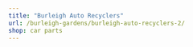 ```yaml
---
title: "Burleigh Auto Recyclers"
url: /burleigh-gardens/burleigh-auto-recyclers-2/
shop: car parts
---
```

